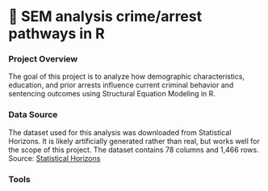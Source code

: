 # 📰 SEM analysis crime/arrest pathways in R
### Project Overview
The goal of this project is to analyze how demographic characteristics, education, and prior arrests influence current criminal behavior and sentencing outcomes using Structural Equation Modeling in R.

### Data Source
The dataset used for this analysis was downloaded from Statistical Horizons. It is likely artificially generated rather than real, but works well for the scope of this project. The dataset contains 78 columns and 1,466 rows.
Source: <a href="[https://www.kaggle.com/datasets/adarsh0806/influencer-merchandise-sales](https://statisticalhorizons.com/resources/data-sets/)">Statistical Horizons</a>

### Tools
